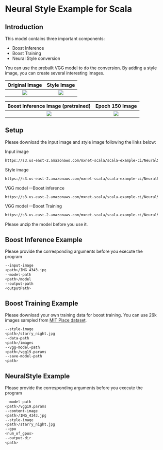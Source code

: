 <!--- Licensed to the Apache Software Foundation (ASF) under one -->
<!--- or more contributor license agreements.  See the NOTICE file -->
<!--- distributed with this work for additional information -->
<!--- regarding copyright ownership.  The ASF licenses this file -->
<!--- to you under the Apache License, Version 2.0 (the -->
<!--- "License"); you may not use this file except in compliance -->
<!--- with the License.  You may obtain a copy of the License at -->

<!---   http://www.apache.org/licenses/LICENSE-2.0 -->

<!--- Unless required by applicable law or agreed to in writing, -->
<!--- software distributed under the License is distributed on an -->
<!--- "AS IS" BASIS, WITHOUT WARRANTIES OR CONDITIONS OF ANY -->
<!--- KIND, either express or implied.  See the License for the -->
<!--- specific language governing permissions and limitations -->
<!--- under the License. -->

# Neural Style Example for Scala

## Introduction
This model contains three important components:
- Boost Inference
- Boost Training
- Neural Style conversion

You can use the prebuilt VGG model to do the conversion.
By adding a style image, you can create several interesting images.

Original Image            |  Style Image
:-------------------------:|:-------------------------:
![](https://s3.us-east-2.amazonaws.com/mxnet-scala/scala-example-ci/NeuralStyle/IMG_4343.jpg)  |  ![](https://s3.us-east-2.amazonaws.com/mxnet-scala/scala-example-ci/NeuralStyle/starry_night.jpg)

Boost Inference Image (pretrained)           |  Epoch 150 Image
:-------------------------:|:-------------------------:
![](https://s3.us-east-2.amazonaws.com/mxnet-scala/scala-example-ci/NeuralStyle/out_3.jpg)  |  ![](https://s3.us-east-2.amazonaws.com/mxnet-scala/scala-example-ci/NeuralStyle/tmp_150.jpg)

## Setup
Please download the input image and style image following the links below:

Input image
```bash
https://s3.us-east-2.amazonaws.com/mxnet-scala/scala-example-ci/NeuralStyle/IMG_4343.jpg
```
Style image
```bash
https://s3.us-east-2.amazonaws.com/mxnet-scala/scala-example-ci/NeuralStyle/starry_night.jpg
```

VGG model --Boost inference
```bash
https://s3.us-east-2.amazonaws.com/mxnet-scala/scala-example-ci/NeuralStyle/model.zip
```

VGG model --Boost Training
```bash
https://s3.us-east-2.amazonaws.com/mxnet-scala/scala-example-ci/NeuralStyle/vgg19.params
```

Please unzip the model before you use it.

## Boost Inference Example

Please provide the corresponding arguments before you execute the program
```bash
--input-image
<path>/IMG_4343.jpg
--model-path
<path>/model
--output-path
<outputPath>
```

## Boost Training Example
Please download your own training data for boost training.
You can use 26k images sampled from [MIT Place dataset](http://places.csail.mit.edu/).
```bash
--style-image
<path>/starry_night.jpg
--data-path
<path>/images
--vgg-model-path
<path>/vgg19.params
--save-model-path
<path>
```

## NeuralStyle Example
Please provide the corresponding arguments before you execute the program
```bash
--model-path
<path>/vgg19.params
--content-image
<path>/IMG_4343.jpg
--style-image
<path>/starry_night.jpg
--gpu
<num_of_gpus>
--output-dir
<path>
```